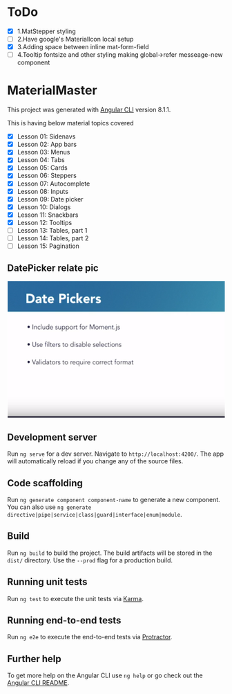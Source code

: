 # ToDo
- [x] 1.MatStepper styling
- [ ] 2.Have google's MaterialIcon local setup
- [x] 3.Adding space between inline mat-form-field
- [ ] 4.Tooltip fontsize and other styling making global->refer messeage-new component
# MaterialMaster

This project was generated with [Angular CLI](https://github.com/angular/angular-cli) version 8.1.1.

This is having below material topics covered
- [x] Lesson 01: Sidenavs
- [x] Lesson 02: App bars
- [x] Lesson 03: Menus
- [x] Lesson 04: Tabs
- [x] Lesson 05: Cards
- [x] Lesson 06: Steppers
- [x] Lesson 07: Autocomplete
- [x] Lesson 08: Inputs
- [x] Lesson 09: Date picker
- [x] Lesson 10: Dialogs
- [x] Lesson 11: Snackbars
- [x] Lesson 12: Tooltips
- [ ] Lesson 13: Tables, part 1
- [ ] Lesson 14: Tables, part 2
- [ ] Lesson 15: Pagination

## DatePicker relate pic
![DatePicker](src/assets/img/DatePicker.PNG)

## Development server

Run `ng serve` for a dev server. Navigate to `http://localhost:4200/`. The app will automatically reload if you change any of the source files.

## Code scaffolding

Run `ng generate component component-name` to generate a new component. You can also use `ng generate directive|pipe|service|class|guard|interface|enum|module`.

## Build

Run `ng build` to build the project. The build artifacts will be stored in the `dist/` directory. Use the `--prod` flag for a production build.

## Running unit tests

Run `ng test` to execute the unit tests via [Karma](https://karma-runner.github.io).

## Running end-to-end tests

Run `ng e2e` to execute the end-to-end tests via [Protractor](http://www.protractortest.org/).

## Further help

To get more help on the Angular CLI use `ng help` or go check out the [Angular CLI README](https://github.com/angular/angular-cli/blob/master/README.md).
